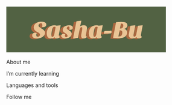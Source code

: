 ![Header](https://github.com/Sasha-Bu/Sasha-Bu/blob/main/assets/Sasha-Bu.png)

About me

I’m currently learning

Languages and tools

Follow me
